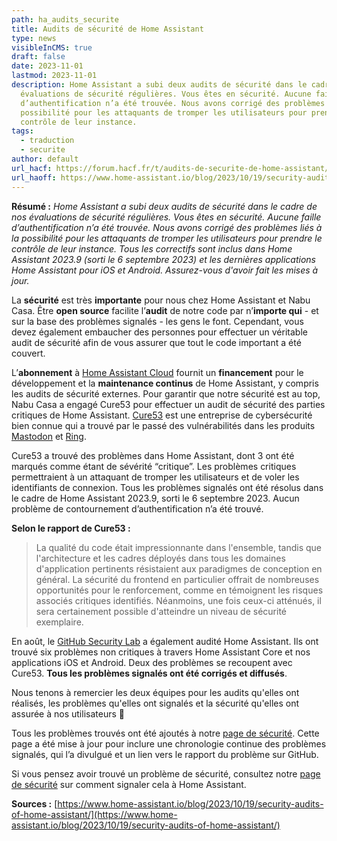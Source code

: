 ```yaml
---
path: ha_audits_securite
title: Audits de sécurité de Home Assistant
type: news
visibleInCMS: true
draft: false
date: 2023-11-01
lastmod: 2023-11-01
description: Home Assistant a subi deux audits de sécurité dans le cadre de nos
  évaluations de sécurité régulières. Vous êtes en sécurité. Aucune faille
  d’authentification n’a été trouvée. Nous avons corrigé des problèmes liés à la
  possibilité pour les attaquants de tromper les utilisateurs pour prendre le
  contrôle de leur instance.
tags:
  - traduction
  - securite
author: default
url_hacf: https://forum.hacf.fr/t/audits-de-securite-de-home-assistant/30288/2
url_haoff: https://www.home-assistant.io/blog/2023/10/19/security-audits-of-home-assistant/
---
```

**Résumé :** _Home Assistant a subi deux audits de sécurité dans le cadre de nos évaluations de sécurité régulières. Vous êtes en sécurité. Aucune faille d’authentification n’a été trouvée. Nous avons corrigé des problèmes liés à la possibilité pour les attaquants de tromper les utilisateurs pour prendre le contrôle de leur instance. Tous les correctifs sont inclus dans Home Assistant 2023.9 (sorti le 6 septembre 2023) et les dernières applications Home Assistant pour iOS et Android. Assurez-vous d'avoir fait les mises à jour._

La **sécurité** est très **importante** pour nous chez Home Assistant et Nabu Casa. Être **open source** facilite l’**audit** de notre code par n’**importe qui** - et sur la base des problèmes signalés - les gens le font. Cependant, vous devez également embaucher des personnes pour effectuer un véritable audit de sécurité afin de vous assurer que tout le code important a été couvert.

L’**abonnement** à [Home Assistant Cloud](https://www.nabucasa.com/) fournit un **financement** pour le développement et la **maintenance continus** de Home Assistant, y compris les audits de sécurité externes. Pour garantir que notre sécurité est au top, Nabu Casa a engagé Cure53 pour effectuer un audit de sécurité des parties critiques de Home Assistant. [Cure53](https://cure53.de/) est une entreprise de cybersécurité bien connue qui a trouvé par le passé des vulnérabilités dans les produits [Mastodon](https://arstechnica.com/security/2023/07/mastodon-fixes-critical-tootroot-vulnerability-allowing-node-hijacking/) et [Ring](https://foundation.mozilla.org/en/blog/mozilla-publishes-ring-doorbell-vulnerability-following-amazons-apathy/).

Cure53 a trouvé des problèmes dans Home Assistant, dont 3 ont été marqués comme étant de sévérité “critique”. Les problèmes critiques permettraient à un attaquant de tromper les utilisateurs et de voler les identifiants de connexion. Tous les problèmes signalés ont été résolus dans le cadre de Home Assistant 2023.9, sorti le 6 septembre 2023. Aucun problème de contournement d’authentification n’a été trouvé.

**Selon le rapport de Cure53 :**

> La qualité du code était impressionnante dans l'ensemble, tandis que l'architecture et les cadres déployés dans tous les domaines d'application pertinents résistaient aux paradigmes de conception en général. La sécurité du frontend en particulier offrait de nombreuses opportunités pour le renforcement, comme en témoignent les risques associés critiques identifiés. Néanmoins, une fois ceux-ci atténués, il sera certainement possible d'atteindre un niveau de sécurité exemplaire.

En août, le [GitHub Security Lab](https://securitylab.github.com/) a également audité Home Assistant. Ils ont trouvé six problèmes non critiques à travers Home Assistant Core et nos applications iOS et Android. Deux des problèmes se recoupent avec Cure53. **Tous les problèmes signalés ont été corrigés et diffusés**.

Nous tenons à remercier les deux équipes pour les audits qu'elles ont réalisés, les problèmes qu'elles ont signalés et la sécurité qu'elles ont assurée à nos utilisateurs 🙏

Tous les problèmes trouvés ont été ajoutés à notre [page de sécurité](https://www.home-assistant.io/security). Cette page a été mise à jour pour inclure une chronologie continue des problèmes signalés, qui l’a divulgué et un lien vers le rapport du problème sur GitHub.

Si vous pensez avoir trouvé un problème de sécurité, consultez notre [page de sécurité](https://www.home-assistant.io/security) sur comment signaler cela à Home Assistant.





**Sources :** [https://www.home-assistant.io/blog/2023/10/19/security-audits-of-home-assistant/](https://www.home-assistant.io/blog/2023/10/19/security-audits-of-home-assistant/)
